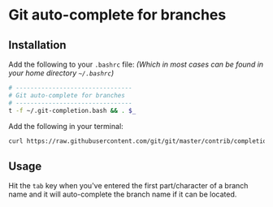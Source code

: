 # Git auto-complete for branches

## Installation

Add the following to your `.bashrc` file:
*(Which in most cases can be found in your home directory `~/.bashrc`)*

```bash
# --------------------------------
# Git auto-complete for branches
# --------------------------------
t -f ~/.git-completion.bash && . $_
```

Add the following in your terminal:
```bash
curl https://raw.githubusercontent.com/git/git/master/contrib/completion/git-completion.bash -o ~/.git-completion.bash
```

## Usage

Hit the `tab` key when you've entered the first part/character of a branch name and it will auto-complete the branch name if it can be located.
